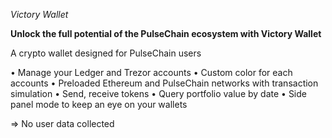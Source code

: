 _Victory Wallet_

**Unlock the full potential of the PulseChain ecosystem with Victory Wallet**


A crypto wallet designed for PulseChain users

• Manage your Ledger and Trezor accounts
• Custom color for each accounts
• Preloaded Ethereum and PulseChain networks with transaction simulation
• Send, receive tokens 
• Query portfolio value by date
• Side panel mode to keep an eye on your wallets

=> No user data collected 
